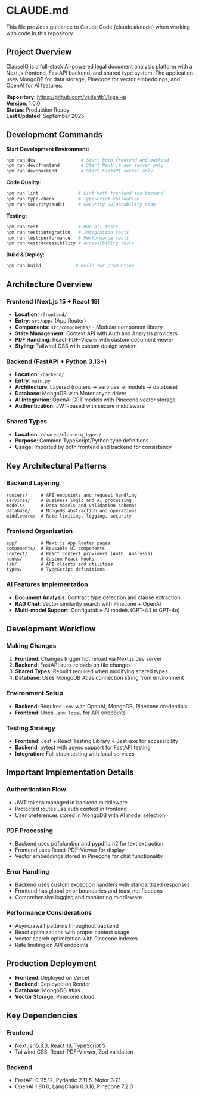 # CLAUDE.md

This file provides guidance to Claude Code (claude.ai/code) when working with code in this repository.

## Project Overview

ClauseIQ is a full-stack AI-powered legal document analysis platform with a Next.js frontend, FastAPI backend, and shared type system. The application uses MongoDB for data storage, Pinecone for vector embeddings, and OpenAI for AI features.

**Repository**: https://github.com/vedantk1/legal-ai  
**Version**: 1.0.0  
**Status**: Production Ready  
**Last Updated**: September 2025

## Development Commands

**Start Development Environment:**

```bash
npm run dev                 # Start both frontend and backend
npm run dev:frontend        # Start Next.js dev server only
npm run dev:backend         # Start FastAPI server only
```

**Code Quality:**

```bash
npm run lint               # Lint both frontend and backend
npm run type-check         # TypeScript validation
npm run security:audit     # Security vulnerability scan
```

**Testing:**

```bash
npm run test               # Run all tests
npm run test:integration   # Integration tests
npm run test:performance   # Performance tests
npm run test:accessibility # Accessibility tests
```

**Build & Deploy:**

```bash
npm run build             # Build for production
```

## Architecture Overview

### Frontend (Next.js 15 + React 19)

- **Location**: `/frontend/`
- **Entry**: `src/app/` (App Router)
- **Components**: `src/components/` - Modular component library
- **State Management**: Context API with Auth and Analysis providers
- **PDF Handling**: React-PDF-Viewer with custom document viewer
- **Styling**: Tailwind CSS with custom design system

### Backend (FastAPI + Python 3.13+)

- **Location**: `/backend/`
- **Entry**: `main.py`
- **Architecture**: Layered (routers → services → models → database)
- **Database**: MongoDB with Motor async driver
- **AI Integration**: OpenAI GPT models with Pinecone vector storage
- **Authentication**: JWT-based with secure middleware

### Shared Types

- **Location**: `/shared/clauseiq_types/`
- **Purpose**: Common TypeScript/Python type definitions
- **Usage**: Imported by both frontend and backend for consistency

## Key Architectural Patterns

### Backend Layering

```
routers/     # API endpoints and request handling
services/    # Business logic and AI processing
models/      # Data models and validation schemas
database/    # MongoDB abstraction and operations
middleware/  # Rate limiting, logging, security
```

### Frontend Organization

```
app/         # Next.js App Router pages
components/  # Reusable UI components
context/     # React Context providers (Auth, Analysis)
hooks/       # Custom React hooks
lib/         # API clients and utilities
types/       # TypeScript definitions
```

### AI Features Implementation

- **Document Analysis**: Contract type detection and clause extraction
- **RAG Chat**: Vector similarity search with Pinecone + OpenAI
- **Multi-model Support**: Configurable AI models (GPT-4.1 to GPT-4o)

## Development Workflow

### Making Changes

1. **Frontend**: Changes trigger hot reload via Next.js dev server
2. **Backend**: FastAPI auto-reloads on file changes
3. **Shared Types**: Rebuild required when modifying shared types
4. **Database**: Uses MongoDB Atlas connection string from environment

### Environment Setup

- **Backend**: Requires `.env` with OpenAI, MongoDB, Pinecone credentials
- **Frontend**: Uses `.env.local` for API endpoints

### Testing Strategy

- **Frontend**: Jest + React Testing Library + Jest-axe for accessibility
- **Backend**: pytest with async support for FastAPI testing
- **Integration**: Full stack testing with local services

## Important Implementation Details

### Authentication Flow

- JWT tokens managed in backend middleware
- Protected routes use auth context in frontend
- User preferences stored in MongoDB with AI model selection

### PDF Processing

- Backend uses pdfplumber and pypdfium2 for text extraction
- Frontend uses React-PDF-Viewer for display
- Vector embeddings stored in Pinecone for chat functionality

### Error Handling

- Backend uses custom exception handlers with standardized responses
- Frontend has global error boundaries and toast notifications
- Comprehensive logging and monitoring middleware

### Performance Considerations

- Async/await patterns throughout backend
- React optimizations with proper context usage
- Vector search optimization with Pinecone indexes
- Rate limiting on API endpoints

## Production Deployment

- **Frontend**: Deployed on Vercel
- **Backend**: Deployed on Render
- **Database**: MongoDB Atlas
- **Vector Storage**: Pinecone cloud

## Key Dependencies

### Frontend

- Next.js 15.3.3, React 19, TypeScript 5
- Tailwind CSS, React-PDF-Viewer, Zod validation

### Backend

- FastAPI 0.115.12, Pydantic 2.11.5, Motor 3.7.1
- OpenAI 1.90.0, LangChain 0.3.16, Pinecone 7.2.0

